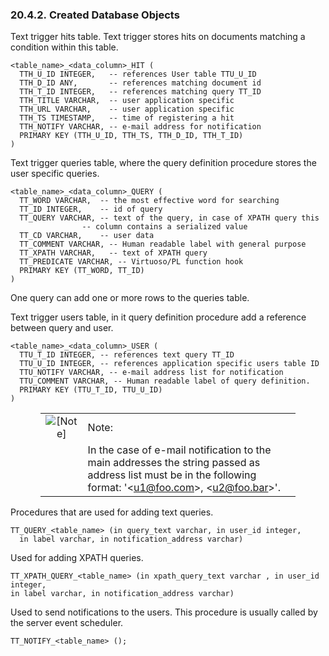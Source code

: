 <div id="createddbobjs" class="section">

<div class="titlepage">

<div>

<div>

### 20.4.2. Created Database Objects

</div>

</div>

</div>

Text trigger hits table. Text trigger stores hits on documents matching
a condition within this table.

``` programlisting
<table_name>_<data_column>_HIT (
  TTH_U_ID INTEGER,   -- references User table TTU_U_ID
  TTH_D_ID ANY,       -- references matching document id
  TTH_T_ID INTEGER,   -- references matching query TT_ID
  TTH_TITLE VARCHAR,  -- user application specific
  TTH_URL VARCHAR,    -- user application specific
  TTH_TS TIMESTAMP,   -- time of registering a hit
  TTH_NOTIFY VARCHAR, -- e-mail address for notification
  PRIMARY KEY (TTH_U_ID, TTH_TS, TTH_D_ID, TTH_T_ID)
)
```

Text trigger queries table, where the query definition procedure stores
the user specific queries.

``` programlisting
<table_name>_<data_column>_QUERY (
  TT_WORD VARCHAR,  -- the most effective word for searching
  TT_ID INTEGER,    -- id of query
  TT_QUERY VARCHAR, -- text of the query, in case of XPATH query this
                -- column contains a serialized value
  TT_CD VARCHAR,    -- user data
  TT_COMMENT VARCHAR, -- Human readable label with general purpose
  TT_XPATH VARCHAR,   -- text of XPATH query
  TT_PREDICATE VARCHAR, -- Virtuoso/PL function hook
  PRIMARY KEY (TT_WORD, TT_ID)
)
```

One query can add one or more rows to the queries table.

Text trigger users table, in it query definition procedure add a
reference between query and user.

``` programlisting
<table_name>_<data_column>_USER (
  TTU_T_ID INTEGER, -- references text query TT_ID
  TTU_U_ID INTEGER, -- references application specific users table ID
  TTU_NOTIFY VARCHAR, -- e-mail address list for notification
  TTU_COMMENT VARCHAR, -- Human readable label of query definition.
  PRIMARY KEY (TTU_T_ID, TTU_U_ID)
)
```

<div class="note" style="margin-left: 0.5in; margin-right: 0.5in;">

|                              |                                                                                                                                                               |
|:----------------------------:|:--------------------------------------------------------------------------------------------------------------------------------------------------------------|
| ![\[Note\]](images/note.png) | Note:                                                                                                                                                         |
|                              | In the case of e-mail notification to the main addresses the string passed as address list must be in the following format: '\<u1@foo.com\>, \<u2@foo.bar\>'. |

</div>

Procedures that are used for adding text queries.

``` programlisting
TT_QUERY_<table_name> (in query_text varchar, in user_id integer,
  in label varchar, in notification_address varchar)
```

Used for adding XPATH queries.

``` programlisting
TT_XPATH_QUERY_<table_name> (in xpath_query_text varchar , in user_id integer,
in label varchar, in notification_address varchar)
```

Used to send notifications to the users. This procedure is usually
called by the server event scheduler.

``` programlisting
TT_NOTIFY_<table_name> ();
```

</div>
